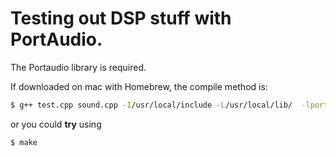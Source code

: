 # Testing out DSP stuff with PortAudio.

The Portaudio library is required.

If downloaded on mac with Homebrew, the compile method is:
```bash
$ g++ test.cpp sound.cpp -I/usr/local/include -L/usr/local/lib/  -lportaudio -o test
```
or you could **try** using
```bash
$ make
```


